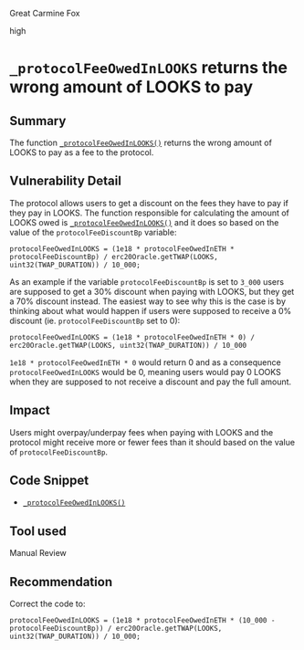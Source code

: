 Great Carmine Fox

high

# `_protocolFeeOwedInLOOKS` returns the wrong amount of LOOKS to pay

## Summary
The function [`_protocolFeeOwedInLOOKS()`](https://github.com/sherlock-audit/2024-01-looksrare/blob/main/contracts-yolo/contracts/YoloV2.sol#L1669-L1676) returns the wrong amount of LOOKS to pay as a fee to the protocol.

## Vulnerability Detail
The protocol allows users to get a discount on the fees they have to pay if they pay in LOOKS. The function responsible for calculating the amount of LOOKS owed is [`_protocolFeeOwedInLOOKS()`](https://github.com/sherlock-audit/2024-01-looksrare/blob/main/contracts-yolo/contracts/YoloV2.sol#L1669-L1676) and it does so based on the value of the `protocolFeeDiscountBp` variable:
```solidity
protocolFeeOwedInLOOKS = (1e18 * protocolFeeOwedInETH * protocolFeeDiscountBp) / erc20Oracle.getTWAP(LOOKS, uint32(TWAP_DURATION)) / 10_000;
```

As an example if the variable `protocolFeeDiscountBp` is set to `3_000` users are supposed to get a 30% discount when paying with LOOKS, but they get a 70% discount instead. The easiest way to see why this is the case is by thinking about what would happen if users were supposed to receive a 0% discount (ie. `protocolFeeDiscountBp` set to 0):
```solidity
protocolFeeOwedInLOOKS = (1e18 * protocolFeeOwedInETH * 0) / erc20Oracle.getTWAP(LOOKS, uint32(TWAP_DURATION)) / 10_000
```

`1e18 * protocolFeeOwedInETH * 0` would return 0 and as a consequence `protocolFeeOwedInLOOKS` would be 0, meaning users would pay 0 LOOKS when they are supposed to not receive a discount and pay the full amount.

## Impact

Users might overpay/underpay fees when paying with LOOKS and the protocol might receive more or fewer fees than it should based on the value of `protocolFeeDiscountBp`. 

## Code Snippet
- [`_protocolFeeOwedInLOOKS()`](https://github.com/sherlock-audit/2024-01-looksrare/blob/main/contracts-yolo/contracts/YoloV2.sol#L1669-L1676)
## Tool used

Manual Review

## Recommendation

Correct the code to:
```solidity
protocolFeeOwedInLOOKS = (1e18 * protocolFeeOwedInETH * (10_000 - protocolFeeDiscountBp)) / erc20Oracle.getTWAP(LOOKS, uint32(TWAP_DURATION)) / 10_000;
```